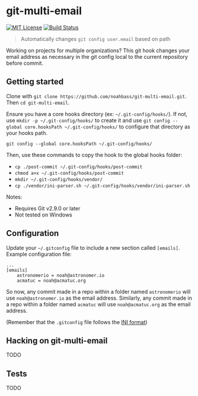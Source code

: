 # git-multi-email

[![MIT License](https://img.shields.io/badge/license-MIT-brightgreen.svg)](http://opensource.org/licenses/MIT)
[![Build Status](https://travis-ci.org/noahbass/git-multi-email.svg?branch=master)](https://travis-ci.org/noahbass/git-multi-email)

> Automatically changes `git config user.email` based on path

Working on projects for multiple organizations? This git hook changes your email address as necessary in the git config local to the current repository before commit.

## Getting started

Clone with `git clone https://github.com/noahbass/git-multi-email.git`. Then `cd git-multi-email`.

Ensure you have a core hooks directory (ex: `~/.git-config/hooks/`). If not, use `mkdir -p ~/.git-config/hooks/` to create it and use `git config --global core.hooksPath ~/.git-config/hooks/` to configure that directory as your hooks path.

`git config --global core.hooksPath ~/.git-config/hooks/`

Then, use these commands to copy the hook to the global hooks folder:

- `cp ./post-commit ~/.git-config/hooks/post-commit`
- `chmod a+x ~/.git-config/hooks/post-commit`
- `mkdir ~/.git-config/hooks/vendor/`
- `cp ./vendor/ini-parser.sh ~/.git-config/hooks/vendor/ini-parser.sh`

Notes:

- Requires Git v2.9.0 or later
- Not tested on Windows

## Configuration

Update your `~/.gitconfig` file to include a new section called `[emails]`. Example configuration file:

```
...
[emails]
	astronomerio = noah@astronomer.io
	acmatuc = noah@acmatuc.org
```

So now, any commit made in a repo within a folder named `astronomerio` will use `noah@astronomer.io` as the email address. Similarly, any commit made in a repo within a folder named `acmatuc` will use `noah@acmatuc.org` as the email address.

(Remember that the `.gitconfig` file follows the [INI format](https://en.wikipedia.org/wiki/INI_file))

## Hacking on git-multi-email

TODO

## Tests

TODO
